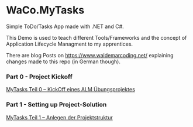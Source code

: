 # WaCo.MyTasks
Simple ToDo/Tasks App made with .NET and C#.

This Demo is used to teach different Tools/Frameworks and the concept of Application Lifecycle Managment to my apprentices.

There are blog Posts on https://www.waldemarcoding.net/ explaining changes made to this repo (in German though).

### Part 0 - Project Kickoff 
[MyTasks Teil 0 – KickOff eines ALM Übungsprojektes](https://www.waldemarcoding.net/mytasks-teil-0-kickoff-eines-alm-uebungsprojektes/)

### Part 1 - Setting up Project-Solution
[MyTasks Teil 1 – Anlegen der Projektstruktur](https://www.waldemarcoding.net/mytasks-teil-1-anlegen-der-projektstruktur)
